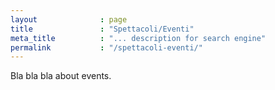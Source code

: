 ```yaml
---
layout              : page
title               : "Spettacoli/Eventi"
meta_title          : "... description for search engine"
permalink           : "/spettacoli-eventi/"
---
```

Bla bla bla about events.
